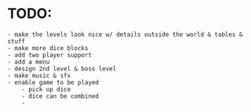 # TODO:
	- make the levels look nice w/ details outside the world & tables & stuff
	- make more dice blocks
	- add two player support
	- add a menu
	- design 2nd level & boss level
	- make music & sfx
	- enable game to be played
		- pick up dice
		- dice can be combined
		-  
